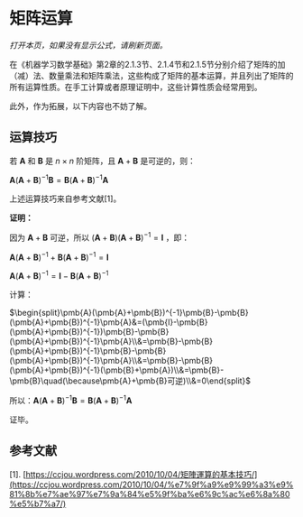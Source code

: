 # 矩阵运算

*打开本页，如果没有显示公式，请刷新页面。*

在《机器学习数学基础》第2章的2.1.3节、2.1.4节和2.1.5节分别介绍了矩阵的加（减）法、数量乘法和矩阵乘法，这些构成了矩阵的基本运算，并且列出了矩阵的所有运算性质。在手工计算或者原理证明中，这些计算性质会经常用到。

此外，作为拓展，以下内容也不妨了解。

## 运算技巧

若 $\pmb{A}$ 和 $\pmb{B}$ 是 $n\times n$ 阶矩阵，且 $\pmb{A} + \pmb{B}$ 是可逆的，则：

$\pmb{A}(\pmb{A}+\pmb{B})^{-1}\pmb{B}=\pmb{B}(\pmb{A}+\pmb{B})^{-1}\pmb{A}$

上述运算技巧来自参考文献[1]。

**证明：**

因为 $\pmb{A}+\pmb{B}$ 可逆，所以 $(\pmb{A}+\pmb{B})(\pmb{A}+\pmb{B})^{-1}=\pmb{I}$ ，即：

$\pmb{A}(\pmb{A}+\pmb{B})^{-1}+\pmb{B}(\pmb{A}+\pmb{B})^{-1}=\pmb{I}$

$\pmb{A}(\pmb{A}+\pmb{B})^{-1}=\pmb{I}-\pmb{B}(\pmb{A}+\pmb{B})^{-1}$

计算：

$\begin{split}\pmb{A}(\pmb{A}+\pmb{B})^{-1}\pmb{B}-\pmb{B}(\pmb{A}+\pmb{B})^{-1}\pmb{A}&=(\pmb{I}-\pmb{B}(\pmb{A}+\pmb{B})^{-1})\pmb{B}-\pmb{B}(\pmb{A}+\pmb{B})^{-1}\pmb{A}\\&=\pmb{B}-\pmb{B}(\pmb{A}+\pmb{B})^{-1}\pmb{B}-\pmb{B}(\pmb{A}+\pmb{B})^{-1}\pmb{A}\\&=\pmb{B}-\pmb{B}(\pmb{A}+\pmb{B})^{-1}(\pmb{B}+\pmb{A})\\&=\pmb{B}-\pmb{B}\quad(\because\pmb{A}+\pmb{B}可逆)\\&=0\end{split}$

所以：$\pmb{A}(\pmb{A}+\pmb{B})^{-1}\pmb{B}=\pmb{B}(\pmb{A}+\pmb{B})^{-1}\pmb{A}$

证毕。



## 参考文献

[1]. [https://ccjou.wordpress.com/2010/10/04/矩陣運算的基本技巧/](https://ccjou.wordpress.com/2010/10/04/%e7%9f%a9%e9%99%a3%e9%81%8b%e7%ae%97%e7%9a%84%e5%9f%ba%e6%9c%ac%e6%8a%80%e5%b7%a7/)
